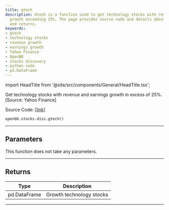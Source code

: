 ```yaml
---
title: gtech
description: Gtech is a function used to get technology stocks with revenue and earnings
  growth exceeding 25%. The page provides source code and details about parameters
  and returns.
keywords:
- gtech
- technology stocks
- revenue growth
- earnings growth
- Yahoo Finance
- OpenBB
- stocks discovery
- python code
- pd.DataFrame
---
```


import HeadTitle from '@site/src/components/General/HeadTitle.tsx';

<HeadTitle title="stocks.disc.gtech - Reference | OpenBB SDK Docs" />

Get technology stocks with revenue and earnings growth in excess of 25%. [Source: Yahoo Finance]

Source Code: [[link](https://github.com/OpenBB-finance/OpenBBTerminal/tree/main/openbb_terminal/stocks/discovery/yahoofinance_model.py#L76)]

```python
openbb.stocks.disc.gtech()
```

---

## Parameters

This function does not take any parameters.

---

## Returns

| Type | Description |
| ---- | ----------- |
| pd.DataFrame | Growth technology stocks |
---
